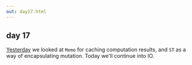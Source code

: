 ```yaml
---
out: day17.html
---
```


  [day16]: http://eed3si9n.com/learning-scalaz-day16

day 17
------

[Yesterday][day16] we looked at `Memo` for caching computation results, and `ST` as a way of encapsulating mutation. Today we'll continue into IO.

